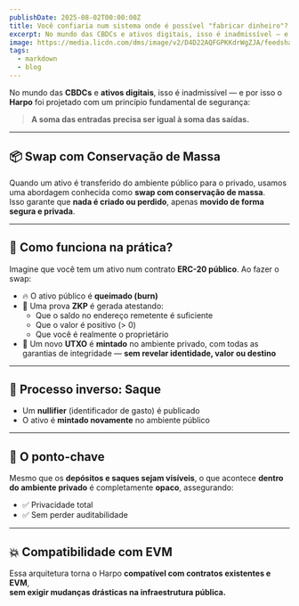 ```yaml
---
publishDate: 2025-08-02T00:00:00Z
title: Você confiaria num sistema onde é possível "fabricar dinheiro"?
excerpt: No mundo das CBDCs e ativos digitais, isso é inadmissível — e por isso o **Harpo** foi projetado com um princípio fundamental de segurança.
image: https://media.licdn.com/dms/image/v2/D4D22AQFGPKKdrWgZJA/feedshare-shrink_800/B4DZhWEttjHwAo-/0/1753790735650?e=1756944000&v=beta&t=prwAtl13L3egYcBaWeHDwG7Q9JkpCZVsPyTlslPQ7KU
tags:
  - markdown
  - blog
---
```


No mundo das **CBDCs** e **ativos digitais**, isso é inadmissível — e por isso o **Harpo** foi projetado com um princípio fundamental de segurança:  
> **A soma das entradas precisa ser igual à soma das saídas.**

---

## 📦 Swap com Conservação de Massa

Quando um ativo é transferido do ambiente público para o privado, usamos uma abordagem conhecida como **swap com conservação de massa**.  
Isso garante que **nada é criado ou perdido**, apenas **movido de forma segura e privada**.

---

## 🔐 Como funciona na prática?

Imagine que você tem um ativo num contrato **ERC-20 público**. Ao fazer o swap:

- 🔥 O ativo público é **queimado (burn)**  
- 🧾 Uma prova **ZKP** é gerada atestando:
  - Que o saldo no endereço remetente é suficiente  
  - Que o valor é positivo (> 0)  
  - Que você é realmente o proprietário  
- 🧱 Um novo **UTXO** é **mintado** no ambiente privado, com todas as garantias de integridade — **sem revelar identidade, valor ou destino**

---

## 🔄 Processo inverso: Saque

- Um **nullifier** (identificador de gasto) é publicado  
- O ativo é **mintado novamente** no ambiente público

---

## 🧭 O ponto-chave

Mesmo que os **depósitos e saques sejam visíveis**, o que acontece **dentro do ambiente privado** é completamente **opaco**, assegurando:

- ✅ Privacidade total  
- ✅ Sem perder auditabilidade

---

## 💥 Compatibilidade com EVM

Essa arquitetura torna o Harpo **compatível com contratos existentes e EVM**,  
**sem exigir mudanças drásticas na infraestrutura pública.**
